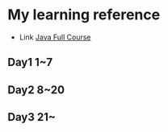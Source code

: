 # My learning reference
* Link [Java Full Course](https://www.youtube.com/watch?v=xk4_1vDrzzo)

## Day1 1~7
## Day2 8~20
## Day3 21~
